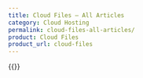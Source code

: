 ```yaml
---
title: Cloud Files – All Articles
category: Cloud Hosting
permalink: cloud-files-all-articles/
product: Cloud Files
product_url: cloud-files
---
```



{{<list product_url="cloud-files">}}
